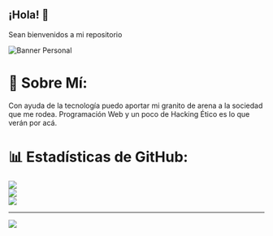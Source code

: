 ## ¡Hola! 👋
Sean bienvenidos a mi repositorio

![Banner Personal](https://github.com/user-attachments/assets/97dbac83-7be7-4a48-9817-3f3c5865d8e1)

# 💫 Sobre Mí:
Con ayuda de la tecnología puedo aportar mi granito de arena a la sociedad que me rodea. Programación Web y un poco de Hacking Ético es lo que verán por acá.

# 📊 Estadísticas de GitHub:
![](https://github-readme-stats.vercel.app/api?username=smartinez14&theme=dark&hide_border=true&include_all_commits=false&count_private=false)<br/>
![](https://github-readme-streak-stats.herokuapp.com/?user=smartinez14&theme=dark&hide_border=true)<br/>
![](https://github-readme-stats.vercel.app/api/top-langs/?username=smartinez14&theme=dark&hide_border=true&include_all_commits=false&count_private=false&layout=compact)

---
[![](https://visitcount.itsvg.in/api?id=smartinez14&icon=0&color=1)](https://visitcount.itsvg.in)
